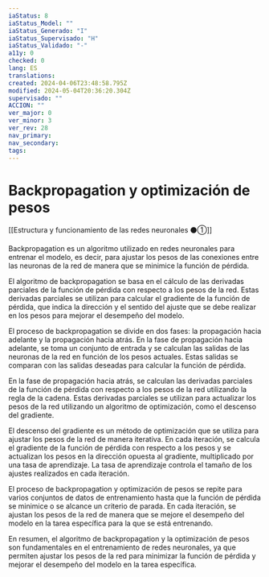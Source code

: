 ```yaml
---
iaStatus: 8
iaStatus_Model: ""
iaStatus_Generado: "I"
iaStatus_Supervisado: "H"
iaStatus_Validado: "-"
a11y: 0
checked: 0
lang: ES
translations: 
created: 2024-04-06T23:48:58.795Z
modified: 2024-05-04T20:36:20.304Z
supervisado: ""
ACCION: ""
ver_major: 0
ver_minor: 3
ver_rev: 28
nav_primary: 
nav_secondary: 
tags:
---
```

# Backpropagation y optimización de pesos

[[Estructura y funcionamiento de las  redes neuronales ⚫①]]

Backpropagation es un algoritmo utilizado en redes neuronales para entrenar el modelo, es decir, para ajustar los pesos de las conexiones entre las neuronas de la red de manera que se minimice la función de pérdida.

El algoritmo de backpropagation se basa en el cálculo de las derivadas parciales de la función de pérdida con respecto a los pesos de la red. Estas derivadas parciales se utilizan para calcular el gradiente de la función de pérdida, que indica la dirección y el sentido del ajuste que se debe realizar en los pesos para mejorar el desempeño del modelo.

El proceso de backpropagation se divide en dos fases: la propagación hacia adelante y la propagación hacia atrás. En la fase de propagación hacia adelante, se toma un conjunto de entrada y se calculan las salidas de las neuronas de la red en función de los pesos actuales. Estas salidas se comparan con las salidas deseadas para calcular la función de pérdida.

En la fase de propagación hacia atrás, se calculan las derivadas parciales de la función de pérdida con respecto a los pesos de la red utilizando la regla de la cadena. Estas derivadas parciales se utilizan para actualizar los pesos de la red utilizando un algoritmo de optimización, como el descenso del gradiente.

El descenso del gradiente es un método de optimización que se utiliza para ajustar los pesos de la red de manera iterativa. En cada iteración, se calcula el gradiente de la función de pérdida con respecto a los pesos y se actualizan los pesos en la dirección opuesta al gradiente, multiplicado por una tasa de aprendizaje. La tasa de aprendizaje controla el tamaño de los ajustes realizados en cada iteración.

El proceso de backpropagation y optimización de pesos se repite para varios conjuntos de datos de entrenamiento hasta que la función de pérdida se minimice o se alcance un criterio de parada. En cada iteración, se ajustan los pesos de la red de manera que se mejore el desempeño del modelo en la tarea específica para la que se está entrenando.

En resumen, el algoritmo de backpropagation y la optimización de pesos son fundamentales en el entrenamiento de redes neuronales, ya que permiten ajustar los pesos de la red para minimizar la función de pérdida y mejorar el desempeño del modelo en la tarea específica.
